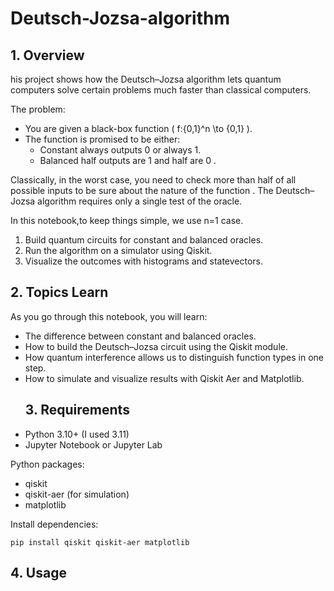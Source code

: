 # Deutsch-Jozsa-algorithm
## 1. Overview
his project shows how the Deutsch–Jozsa algorithm lets quantum computers solve certain problems much faster than classical computers.

The problem:

* You are given a black-box function \( f:{0,1}^n \to {0,1} \).
* The function is promised to be either:
  * Constant  always outputs 0 or always 1.
  * Balanced  half outputs are 1 and half are 0 .

Classically, in the worst case, you need to check more than half of all possible inputs to be sure about the nature of the function .
The Deutsch–Jozsa algorithm requires only a single test of the oracle.

In this notebook,to keep  things simple, we use n=1 case.

1. Build quantum circuits for constant and balanced oracles.
2. Run the algorithm on a simulator using Qiskit.
3. Visualize the outcomes with histograms and statevectors.
## 2. Topics Learn
As you go through this notebook, you will learn:

* The difference between constant and balanced oracles.
* How to build the Deutsch–Jozsa circuit using the Qiskit module.
* How quantum interference allows us to distinguish function types in one step.
* How to simulate and visualize results with Qiskit Aer and Matplotlib.
  ## 3. Requirements
* Python 3.10+ (I used 3.11)
* Jupyter Notebook or Jupyter Lab

Python packages:

* qiskit
* qiskit-aer (for simulation)
* matplotlib

Install dependencies:
``` dash
pip install qiskit qiskit-aer matplotlib 
```
## 4. Usage
